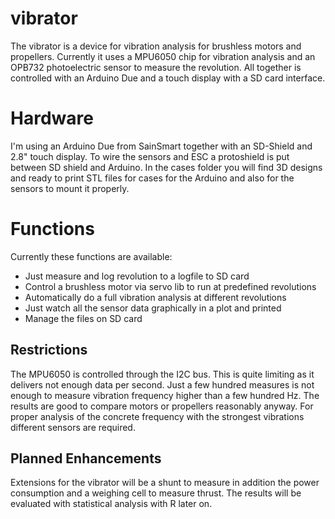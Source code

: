 # vibrator
The vibrator is a device for vibration analysis for brushless motors and propellers. Currently it uses a MPU6050 chip for vibration analysis and an OPB732 photoelectric sensor to measure the revolution. All together is controlled with an Arduino Due and a touch display with a SD card interface. 

# Hardware
I'm using an Arduino Due from SainSmart together with an SD-Shield and 2.8" touch display. To wire the sensors and ESC a protoshield is put between SD shield and Arduino. In the cases folder you will find 3D designs and ready to print STL files for cases for the Arduino and also for the sensors to mount it properly. 

# Functions

Currently these functions are available:

* Just measure and log revolution to a logfile to SD card
* Control a brushless motor via servo lib to run at predefined revolutions
* Automatically do a full vibration analysis at different revolutions
* Just watch all the sensor data graphically in a plot and printed
* Manage the files on SD card

## Restrictions

The MPU6050 is controlled through the I2C bus. This is quite limiting as it delivers not enough data per second. Just a few hundred measures is not enough to measure vibration frequency higher than a few hundred Hz. The results are good to compare motors or propellers reasonably anyway. For proper analysis of the concrete frequency with the strongest vibrations different sensors are required. 

## Planned Enhancements

Extensions for the vibrator will be a shunt to measure in addition the power consumption and a weighing cell to measure thrust. The results will be evaluated with statistical analysis with R later on.
 




